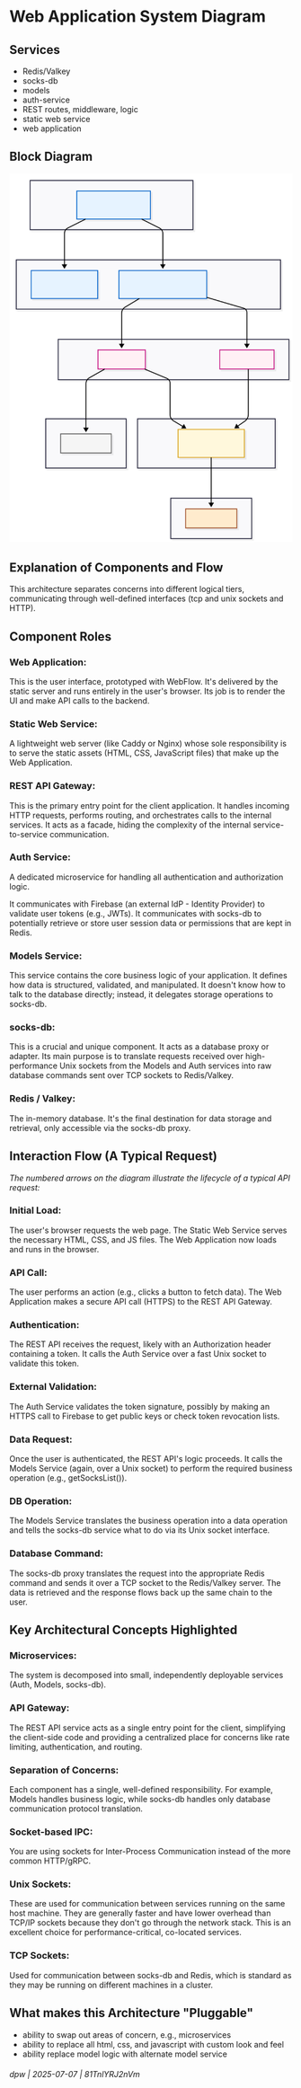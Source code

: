 # Web Application System Diagram

## Services

* Redis/Valkey
* socks-db
* models
* auth-service
* REST routes, middleware, logic
* static web service
* web application

## Block Diagram

![](./web-app-system-diagram.svg)

## Explanation of Components and Flow

This architecture separates concerns into different logical tiers, communicating through well-defined interfaces (tcp and unix sockets and HTTP).

## **Component Roles**

### Web Application: 

This is the user interface, prototyped with WebFlow. It's delivered by the static server and runs entirely in the user's browser. Its job is to render the UI and make API calls to the backend.

### Static Web Service: 

A lightweight web server (like Caddy or Nginx) whose sole responsibility is to serve the static assets (HTML, CSS, JavaScript files) that make up the Web Application.

### REST API Gateway: 

This is the primary entry point for the client application. It handles incoming HTTP requests, performs routing, and orchestrates calls to the internal services. It acts as a facade, hiding the complexity of the internal service-to-service communication.

### Auth Service: 

A dedicated microservice for handling all authentication and authorization logic.

It communicates with Firebase (an external IdP - Identity Provider) to validate user tokens (e.g., JWTs).
It communicates with socks-db to potentially retrieve or store user session data or permissions that are kept in Redis.

### Models Service: 

This service contains the core business logic of your application. It defines how data is structured, validated, and manipulated. It doesn't know how to talk to the database directly; instead, it delegates storage operations to socks-db.

### socks-db: 

This is a crucial and unique component. It acts as a database proxy or adapter. Its main purpose is to translate requests received over high-performance Unix sockets from the Models and Auth services into raw database commands sent over TCP sockets to Redis/Valkey.

### Redis / Valkey: 

The in-memory database. It's the final destination for data storage and retrieval, only accessible via the socks-db proxy.

## **Interaction Flow (A Typical Request)**

_The numbered arrows on the diagram illustrate the lifecycle of a typical API request:_

### Initial Load: 

The user's browser requests the web page. The Static Web Service serves the necessary HTML, CSS, and JS files. The Web Application now loads and runs in the browser.

### API Call: 

The user performs an action (e.g., clicks a button to fetch data). The Web Application makes a secure API call (HTTPS) to the REST API Gateway.

### Authentication: 

The REST API receives the request, likely with an Authorization header containing a token. It calls the Auth Service over a fast Unix socket to validate this token.

### External Validation: 

The Auth Service validates the token signature, possibly by making an HTTPS call to Firebase to get public keys or check token revocation lists.

### Data Request: 

Once the user is authenticated, the REST API's logic proceeds. It calls the Models Service (again, over a Unix socket) to perform the required business operation (e.g., getSocksList()).

### DB Operation: 

The Models Service translates the business operation into a data operation and tells the socks-db service what to do via its Unix socket interface.

### Database Command: 

The socks-db proxy translates the request into the appropriate Redis command and sends it over a TCP socket to the Redis/Valkey server. The data is retrieved and the response flows back up the same chain to the user.

## Key Architectural Concepts Highlighted

### Microservices: 

The system is decomposed into small, independently deployable services (Auth, Models, socks-db).

### API Gateway: 

The REST API service acts as a single entry point for the client, simplifying the client-side code and providing a centralized place for concerns like rate limiting, authentication, and routing.

### Separation of Concerns: 

Each component has a single, well-defined responsibility. For example, Models handles business logic, while socks-db handles only database communication protocol translation.

### Socket-based IPC: 

You are using sockets for Inter-Process Communication instead of the more common HTTP/gRPC.

### Unix Sockets: 

These are used for communication between services running on the same host machine. They are generally faster and have lower overhead than TCP/IP sockets because they don't go through the network stack. This is an excellent choice for performance-critical, co-located services.

### TCP Sockets: 

Used for communication between socks-db and Redis, which is standard as they may be running on different machines in a cluster.

## What makes this Architecture "Pluggable"

* ability to swap out areas of concern, e.g., microservices
* ability to replace all html, css, and javascript with custom look and feel
* ability replace model logic with alternate model service

###### dpw | 2025-07-07 | 81TnlYRJ2nVm

